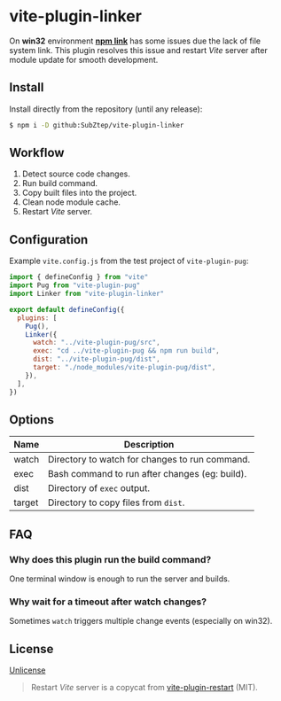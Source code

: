 # vite-plugin-linker

On **win32** environment [**npm link**](https://docs.npmjs.com/cli/v7/commands/npm-link) has some issues due the lack of file system link. This plugin resolves this issue and restart _Vite_ server after module update for smooth development.

## Install

Install directly from the repository (until any release):

```sh
$ npm i -D github:SubZtep/vite-plugin-linker
```

## Workflow

1. Detect source code changes.
2. Run build command.
3. Copy built files into the project.
4. Clean node module cache.
5. Restart _Vite_ server.

## Configuration

Example `vite.config.js` from the test project of `vite-plugin-pug`:

```js
import { defineConfig } from "vite"
import Pug from "vite-plugin-pug"
import Linker from "vite-plugin-linker"

export default defineConfig({
  plugins: [
    Pug(),
    Linker({
      watch: "../vite-plugin-pug/src",
      exec: "cd ../vite-plugin-pug && npm run build",
      dist: "../vite-plugin-pug/dist",
      target: "./node_modules/vite-plugin-pug/dist",
    }),
  ],
})
```

## Options

| Name   | Description                                    |
| ------ | ---------------------------------------------- |
| watch  | Directory to watch for changes to run command. |
| exec   | Bash command to run after changes (eg: build). |
| dist   | Directory of `exec` output.                    |
| target | Directory to copy files from `dist`.           |

## FAQ

### Why does this plugin run the build command?

One terminal window is enough to run the server and builds.

### Why wait for a timeout after watch changes?

Sometimes `watch` triggers multiple change events (especially on win32).

## License

[Unlicense](LICENSE)

> Restart _Vite_ server is a copycat from [vite-plugin-restart](https://github.com/antfu/vite-plugin-restart) (MIT).
